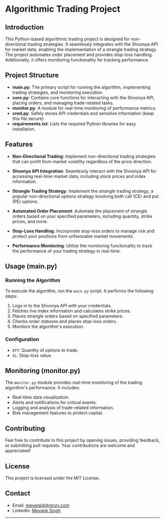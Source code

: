 # Algorithmic Trading Project

## Introduction

This Python-based algorithmic trading project is designed for non-directional trading strategies. It seamlessly integrates with the Shoonya API for market data, enabling the implementation of a strangle trading strategy. The project automates order placement and provides stop-loss handling. Additionally, it offers monitoring functionality for tracking performance.

## Project Structure

- **main.py**: The primary script for running the algorithm, implementing trading strategies, and monitoring execution.
- **core.py**: Contains core functions for interacting with the Shoonya API, placing orders, and managing trade-related tasks.
- **monitor.py**: A module for real-time monitoring of performance metrics.
- **cred.py**: Safely stores API credentials and sensitive information (keep this file secure).
- **requirements.txt**: Lists the required Python libraries for easy installation.

## Features

- **Non-Directional Trading**: Implement non-directional trading strategies that can profit from market volatility regardless of the price direction.

- **Shoonya API Integration**: Seamlessly interact with the Shoonya API for accessing real-time market data, including stock prices and index information.

- **Strangle Trading Strategy**: Implement the strangle trading strategy, a popular non-directional options strategy involving both call (CE) and put (PE) options.

- **Automated Order Placement**: Automate the placement of strangle orders based on your specified parameters, including quantity, strike prices, and more.

- **Stop-Loss Handling**: Incorporate stop-loss orders to manage risk and protect your positions from unfavorable market movements.

- **Performance Monitoring**: Utilize the monitoring functionality to track the performance of your trading strategy in real-time.

## Usage (main.py)

### Running the Algorithm

To execute the algorithm, run the `main.py` script. It performs the following steps:

1. Logs in to the Shoonya API with your credentials.
2. Fetches live index information and calculates strike prices.
3. Places strangle orders based on specified parameters.
4. Checks order statuses and places stop-loss orders.
5. Monitors the algorithm's execution.

### Configuration

- `QTY`: Quantity of options to trade.
- `SL`: Stop-loss value.

## Monitoring (monitor.py)

The `monitor.py` module provides real-time monitoring of the trading algorithm's performance. It includes:

- Real-time data visualization.
- Alerts and notifications for critical events.
- Logging and analysis of trade-related information.
- Risk management features to protect capital.

## Contributing

Feel free to contribute to this project by opening issues, providing feedback, or submitting pull requests. Your contributions are welcome and appreciated!

## License

This project is licensed under the MIT License.

## Contact

- Email: meyank@itrenzy.com
- LinkedIn: [Meyank Singh](https://www.linkedin.com/in/meyank-singh)

---
